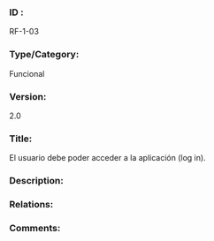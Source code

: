 ### ID : 
RF-1-03

### Type/Category:
Funcional

### Version:
2.0

### Title:
El usuario debe poder acceder a la aplicación (log in).

### Description:


### Relations:


### Comments:

